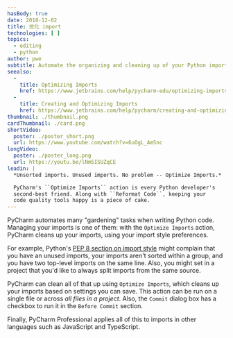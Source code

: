 ```yaml
---
hasBody: true
date: 2018-12-02
title: 优化 import
technologies: [ ]
topics:
  - editing
  - python
author: pwe
subtitle: Automate the organizing and cleaning up of your Python imports with Optimize Imports.
seealso:
  - 
    title: Optimizing Imports
    href: https://www.jetbrains.com/help/pycharm-edu/optimizing-imports.html
  - 
    title: Creating and Optimizing Imports
    href: https://www.jetbrains.com/help/pycharm/creating-and-optimizing-imports.html
thumbnail: ./thumbnail.png
cardThumbnail: ./card.png
shortVideo:
  poster: ./poster_short.png
  url: https://www.youtube.com/watch?v=6uOgL_AmSnc
longVideo:
  poster: ./poster_long.png
  url: https://youtu.be/lNm5ISUZqCE
leadin: |
  *Unsorted imports. Unused imports. No problem -- Optimize Imports.*

  PyCharm's ``Optimize Imports`` action is every Python developer's
  second-best friend. Along with ``Reformat Code``, keeping your
  code quality tools happy is a piece of cake.
---
```


PyCharm automates many "gardening" tasks when writing Python code. Managing your imports is one of them: with the `Optimize Imports` action, PyCharm cleans up your imports, using your import style preferences.

For example, Python's [PEP 8 section on import style](https://www.python.org/dev/peps/pep-0008/#imports) might complain that you have an unused imports, your imports aren't sorted within a group, and you have two top-level imports on the same line. Also, you might set in a project that you'd like to always split imports from the same source.

PyCharm can clean all of that up using `Optimize Imports`, which cleans up your imports based on settings you can save. This action can be run on a single file or across _all files in a project_. Also, the `Commit` dialog box has a checkbox to run it in the `Before Commit` section.

Finally, PyCharm Professional applies all of this to imports in other languages such as JavaScript and TypeScript.
